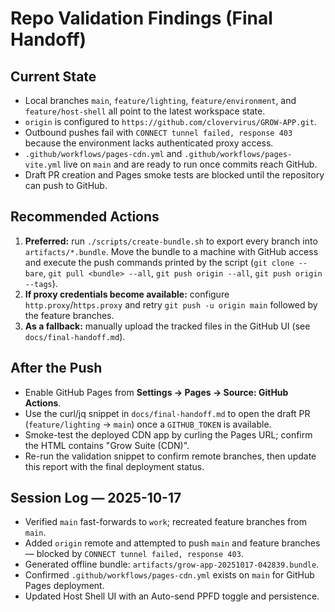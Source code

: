 # Repo Validation Findings (Final Handoff)

## Current State
- Local branches `main`, `feature/lighting`, `feature/environment`, and `feature/host-shell` all
  point to the latest workspace state.
- `origin` is configured to `https://github.com/clovervirus/GROW-APP.git`.
- Outbound pushes fail with `CONNECT tunnel failed, response 403` because the environment lacks
  authenticated proxy access.
- `.github/workflows/pages-cdn.yml` and `.github/workflows/pages-vite.yml` live on `main` and are
  ready to run once commits reach GitHub.
- Draft PR creation and Pages smoke tests are blocked until the repository can push to GitHub.

## Recommended Actions
1. **Preferred:** run `./scripts/create-bundle.sh` to export every branch into `artifacts/*.bundle`.
   Move the bundle to a machine with GitHub access and execute the push commands printed by the
   script (`git clone --bare`, `git pull <bundle> --all`, `git push origin --all`, `git push origin --tags`).
2. **If proxy credentials become available:** configure `http.proxy`/`https.proxy` and retry
   `git push -u origin main` followed by the feature branches.
3. **As a fallback:** manually upload the tracked files in the GitHub UI (see `docs/final-handoff.md`).

## After the Push
- Enable GitHub Pages from **Settings → Pages → Source: GitHub Actions**.
- Use the curl/jq snippet in `docs/final-handoff.md` to open the draft PR
  (`feature/lighting` → `main`) once a `GITHUB_TOKEN` is available.
- Smoke-test the deployed CDN app by curling the Pages URL; confirm the HTML contains
  "Grow Suite (CDN)".
- Re-run the validation snippet to confirm remote branches, then update this report with the final
  deployment status.

## Session Log — 2025-10-17
- Verified `main` fast-forwards to `work`; recreated feature branches from `main`.
- Added `origin` remote and attempted to push `main` and feature branches — blocked by `CONNECT tunnel failed, response 403`.
- Generated offline bundle: `artifacts/grow-app-20251017-042839.bundle`.
- Confirmed `.github/workflows/pages-cdn.yml` exists on `main` for GitHub Pages deployment.
- Updated Host Shell UI with an Auto-send PPFD toggle and persistence.
